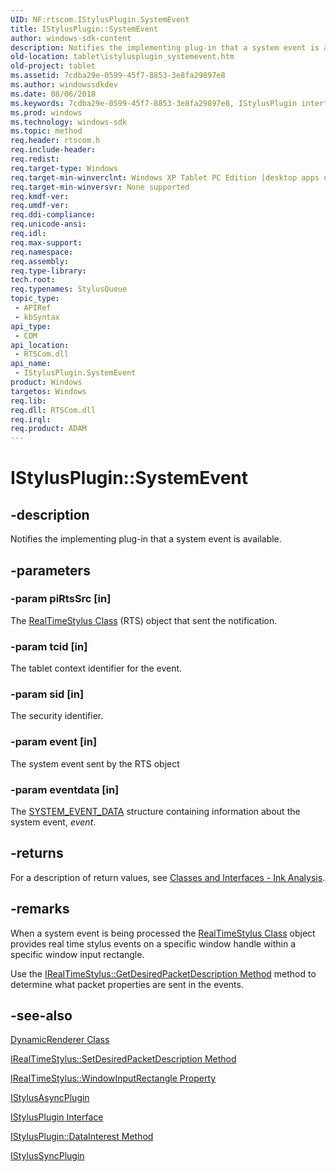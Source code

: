 ```yaml
---
UID: NF:rtscom.IStylusPlugin.SystemEvent
title: IStylusPlugin::SystemEvent
author: windows-sdk-content
description: Notifies the implementing plug-in that a system event is available.
old-location: tablet\istylusplugin_systemevent.htm
old-project: tablet
ms.assetid: 7cdba29e-0599-45f7-8853-3e8fa29897e8
ms.author: windowssdkdev
ms.date: 08/06/2018
ms.keywords: 7cdba29e-0599-45f7-8853-3e8fa29897e8, IStylusPlugin interface [Tablet PC],SystemEvent method, IStylusPlugin.SystemEvent, IStylusPlugin::SystemEvent, SystemEvent, SystemEvent method [Tablet PC], SystemEvent method [Tablet PC],IStylusPlugin interface, rtscom/IStylusPlugin::SystemEvent, tablet.istylusplugin_systemevent
ms.prod: windows
ms.technology: windows-sdk
ms.topic: method
req.header: rtscom.h
req.include-header: 
req.redist: 
req.target-type: Windows
req.target-min-winverclnt: Windows XP Tablet PC Edition [desktop apps only]
req.target-min-winversvr: None supported
req.kmdf-ver: 
req.umdf-ver: 
req.ddi-compliance: 
req.unicode-ansi: 
req.idl: 
req.max-support: 
req.namespace: 
req.assembly: 
req.type-library: 
tech.root: 
req.typenames: StylusQueue
topic_type:
 - APIRef
 - kbSyntax
api_type:
 - COM
api_location:
 - RTSCom.dll
api_name:
 - IStylusPlugin.SystemEvent
product: Windows
targetos: Windows
req.lib: 
req.dll: RTSCom.dll
req.irql: 
req.product: ADAM
---
```


# IStylusPlugin::SystemEvent


## -description



Notifies the implementing plug-in that a system event is available.




## -parameters




### -param piRtsSrc [in]

The <a href="https://msdn.microsoft.com/fd686a78-b0a8-41d2-a37b-90544f531270">RealTimeStylus Class</a> (RTS) object that sent the notification.


### -param tcid [in]

The tablet context identifier for the event.


### -param sid [in]

The security identifier.


### -param event [in]

The system event sent by the RTS object


### -param eventdata [in]

The 
              <a href="https://msdn.microsoft.com/3a2c33b7-91ca-48eb-a5b9-a1ccb5106f90">SYSTEM_EVENT_DATA</a> structure containing information about the system event, <i>event</i>.


## -returns



For a description of return values, see <a href="https://msdn.microsoft.com/712908e1-2d1d-4e42-8c80-71354b03d318">Classes and Interfaces - Ink Analysis</a>.




## -remarks



When a system event is being processed the <a href="https://msdn.microsoft.com/fd686a78-b0a8-41d2-a37b-90544f531270">RealTimeStylus Class</a> object provides real time stylus events on a specific window handle within a specific window input rectangle.

Use the <a href="https://msdn.microsoft.com/8799eb17-8ad0-49c1-a278-40b3bff9d281">IRealTimeStylus::GetDesiredPacketDescription Method</a> method to determine what packet properties are sent in the events.




## -see-also




<a href="https://msdn.microsoft.com/938e1eb2-3dd4-4e21-9c46-9ef840172b05">DynamicRenderer Class</a>



<a href="https://msdn.microsoft.com/1ea8359b-fc9f-4929-9499-c5017eb3d763">IRealTimeStylus::SetDesiredPacketDescription Method</a>



<a href="https://msdn.microsoft.com/e202be43-48c7-4fa4-b049-efdda3ef2ada">IRealTimeStylus::WindowInputRectangle Property</a>



<a href="https://msdn.microsoft.com/bf961d70-2576-493b-a34d-c7c72b6c0234">IStylusAsyncPlugin</a>



<a href="https://msdn.microsoft.com/bbef5cdb-4112-4733-80bb-692b7a198605">IStylusPlugin Interface</a>



<a href="https://msdn.microsoft.com/7ff6ccf2-292c-4321-be2a-d6db7ce14943">IStylusPlugin::DataInterest Method</a>



<a href="https://msdn.microsoft.com/e3e02d5a-a004-49de-b2d8-86ccfc120481">IStylusSyncPlugin</a>
 

 

